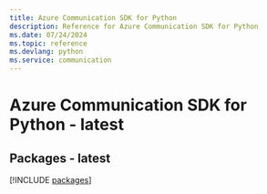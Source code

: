 ```yaml
---
title: Azure Communication SDK for Python
description: Reference for Azure Communication SDK for Python
ms.date: 07/24/2024
ms.topic: reference
ms.devlang: python
ms.service: communication
---
```

# Azure Communication SDK for Python - latest
## Packages - latest
[!INCLUDE [packages](communication-index.md)]